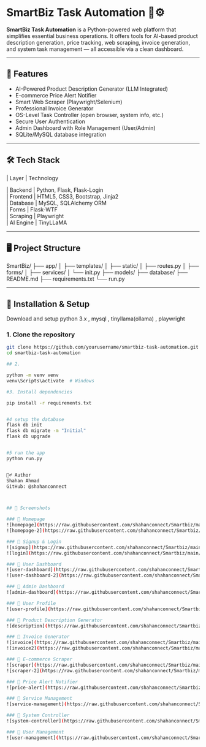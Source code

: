 # SmartBiz Task Automation 🧠⚙️

**SmartBiz Task Automation** is a Python-powered web platform that simplifies essential business operations. It offers tools for AI-based product description generation, price tracking, web scraping, invoice generation, and system task management — all accessible via a clean  dashboard.

---

## 🚀 Features

-  AI-Powered Product Description Generator (LLM Integrated)
-  E-commerce Price Alert Notifier
-  Smart Web Scraper (Playwright/Selenium)
-  Professional Invoice Generator
-  OS-Level Task Controller (open browser, system info, etc.)
-  Secure User Authentication
-  Admin Dashboard with Role Management (User/Admin)
-  SQLite/MySQL database integration

---

## 🛠️ Tech Stack

| Layer       | Technology                     

| Backend     | Python, Flask, Flask-Login      
| Frontend    | HTML5, CSS3, Bootstrap, Jinja2  
| Database    | MySQL, SQLAlchemy ORM  
| Forms       | Flask-WTF             
| Scraping    | Playwright           
| AI Engine   | TinyLLaMA 


---

## 🖥️ Project Structure


SmartBiz/
├── app/
│ ├── templates/
│ ├── static/
│ ├── routes.py
│ ├── forms/
│ ├── services/
│ └── init.py
├── models/
├── database/
├── README.md
├── requirements.txt
└── run.py


---

## 🔧 Installation & Setup

Download and setup python 3.x , mysql , tinyllama(ollama)  , playwright

### 1. Clone the repository

```bash
git clone https://github.com/yourusername/smartbiz-task-automation.git
cd smartbiz-task-automation

## 2.

python -m venv venv
venv\Scripts\activate  # Windows

#3. Install dependencies

pip install -r requirements.txt


#4 setup the database 
flask db init
flask db migrate -m "Initial"
flask db upgrade


#5 run the app
python run.py


🙋‍♂️ Author
Shahan Ahmad
GitHub: @shahanconnect



## 📸 Screenshots

### 🔹 Homepage
![homepage](https://raw.githubusercontent.com/shahanconnect/Smartbiz/main/app/screenshots/homepage.png)
![homepage-2](https://raw.githubusercontent.com/shahanconnect/Smartbiz/main/app/screenshots/homepage2.png)

### 🔹 Signup & Login
![signup](https://raw.githubusercontent.com/shahanconnect/Smartbiz/main/app/screenshots/signup.png)
![login](https://raw.githubusercontent.com/shahanconnect/Smartbiz/main/app/screenshots/login.png)

### 🔹 User Dashboard
![user-dashboard](https://raw.githubusercontent.com/shahanconnect/Smartbiz/main/app/screenshots/user.png)
![user-dashboard-2](https://raw.githubusercontent.com/shahanconnect/Smartbiz/main/app/screenshots/dashboard.png)

### 🔹 Admin Dashboard
![admin-dashboard](https://raw.githubusercontent.com/shahanconnect/Smartbiz/main/app/screenshots/admin-dashboard.png)

### 🔹 User Profile
![user-profile](https://raw.githubusercontent.com/shahanconnect/Smartbiz/main/app/screenshots/user-profile.png)

### 🔹 Product Description Generator
![description](https://raw.githubusercontent.com/shahanconnect/Smartbiz/main/app/screenshots/description.png)

### 🔹 Invoice Generator
![invoice](https://raw.githubusercontent.com/shahanconnect/Smartbiz/main/app/screenshots/invoice.png)
![invoice2](https://raw.githubusercontent.com/shahanconnect/Smartbiz/main/app/screenshots/invoice2.png)

### 🔹 E-commerce Scraper
![scraper](https://raw.githubusercontent.com/shahanconnect/Smartbiz/main/app/screenshots/scraper.png)
![scraper-2](https://raw.githubusercontent.com/shahanconnect/Smartbiz/main/app/screenshots/scraper2.png)

### 🔹 Price Alert Notifier
![price-alert](https://raw.githubusercontent.com/shahanconnect/Smartbiz/main/app/screenshots/price-alert.png)

### 🔹 Service Management
![service-management](https://raw.githubusercontent.com/shahanconnect/Smartbiz/main/app/screenshots/service-management.png)

### 🔹 System Controller
![system-controller](https://raw.githubusercontent.com/shahanconnect/Smartbiz/main/app/screenshots/system-controller.png)

### 🔹 User Management
![user-management](https://raw.githubusercontent.com/shahanconnect/Smartbiz/main/app/screenshots/user-management.png)
